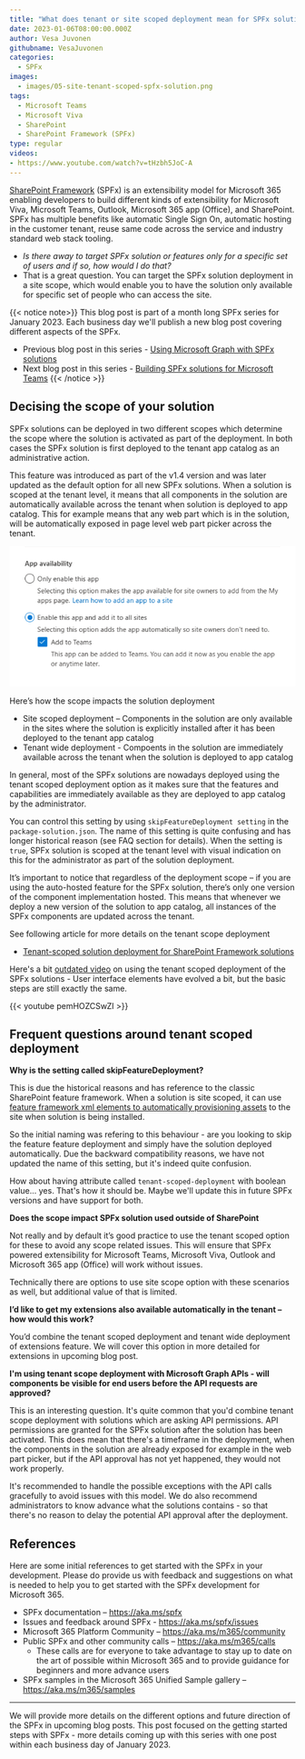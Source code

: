 ```yaml
---
title: "What does tenant or site scoped deployment mean for SPFx solutions?"
date: 2023-01-06T08:00:00.000Z
author: Vesa Juvonen
githubname: VesaJuvonen
categories:
  - SPFx
images:
  - images/05-site-tenant-scoped-spfx-solution.png
tags:
  - Microsoft Teams
  - Microsoft Viva  
  - SharePoint
  - SharePoint Framework (SPFx)
type: regular
videos:
- https://www.youtube.com/watch?v=tHzbh5JoC-A
---
```


[SharePoint Framework](https://aka.ms/spfx) (SPFx) is an extensibility model for Microsoft 365 enabling developers to build different kinds of extensibility for Microsoft Viva, Microsoft Teams, Outlook, Microsoft 365 app (Office), and SharePoint. SPFx has multiple benefits like automatic Single Sign On, automatic hosting in the customer tenant, reuse same code across the service and industry standard web stack tooling.

-	*Is there away to target SPFx solution or features only for a specific set of users and if so, how would I do that?*
-	That is a great question. You can target the SPFx solution deployment in a site scope, which would enable you to have the solution only available for specific set of people who can access the site.

{{< notice note>}}
This blog post is part of a month long SPFx series for January 2023. Each business day we'll publish a new blog post covering different aspects of the SPFx.

* Previous blog post in this series - [Using Microsoft Graph with SPFx solutions](https://pnp.github.io/blog/post/spfx-04-using-microsoft-graph-in-spfx-solutions/)
* Next blog post in this series - [Building SPFx solutions for Microsoft Teams](https://pnp.github.io/blog/post/spfx-06-spfx-for-teams/)
{{< /notice >}}




## Decising the scope of your solution

SPFx solutions can be deployed in two different scopes which determine the scope where the solution is activated as part of the deployment. In both cases the SPFx solution is first deployed to the tenant app catalog as an administrative action.

This feature was introduced as part of the v1.4 version and was later updated as the default option for all new SPFx solutions. When a solution is scoped at the tenant level, it means that all components in the solution are automatically available across the tenant when solution is deployed to app catalog. This for example means that any web part which is in the solution, will be automatically exposed in page level web part picker across the tenant.

![Deployment options in app catalog](images/solution-scope.png)

Here’s how the scope impacts the solution deployment

-	Site scoped deployment – Components in the solution are only available in the sites where the solution is explicitly installed after it has been deployed to the tenant app catalog
-	Tenant wide deployment - Compoents in the solution are immediately available across the tenant when the solution is deployed to app catalog

In general, most of the SPFx solutions are nowadays deployed using the tenant scoped deployment option as it makes sure that the features and capabilities are immediately available as they are deployed to app catalog by the administrator. 

You can control this setting by using `skipFeatureDeployment setting` in the `package-solution.json`. The name of this setting is quite confusing and has longer historical reason (see FAQ section for details). When the setting is `true`, SPFx solution is scoped at the tenant level with visual indication on this for the administrator as part of the solution deployment.

It’s important to notice that regardless of the deployment scope – if you are using the auto-hosted feature for the SPFx solution, there’s only one version of the component implementation hosted. This means that whenever we deploy a new version of the solution to app catalog, all instances of the SPFx components are updated across the tenant.


See following article for more details on the tenant scope deployment

- [Tenant-scoped solution deployment for SharePoint Framework solutions](https://learn.microsoft.com/en-us/sharepoint/dev/spfx/tenant-scoped-deployment)

Here's a bit [outdated video](https://www.youtube.com/watch?v=pemHOZCSwZI) on using the tenant scoped deployment of the SPFx solutions - User interface elements have evolved a bit, but the basic steps are still exactly the same.

{{< youtube pemHOZCSwZI >}}

## Frequent questions around tenant scoped deployment

**Why is the setting called skipFeatureDeployment?** 

This is due the historical reasons and has reference to the classic SharePoint feature framework. When a solution is site scoped, it can use [feature framework xml elements to automatically provisioning assets](https://learn.microsoft.com/en-us/sharepoint/dev/spfx/web-parts/get-started/provision-sp-assets-from-package) to the site when solution is being installed. 

So the initial naming was refering to this behaviour - are you looking to skip the feature feature deployment and simply have the solution deployed automatically. Due the backward compatibility reasons, we have not updated the name of this setting, but it's indeed quite confusion.

How about having attribute called `tenant-scoped-deployment` with boolean value... yes. That's how it should be. Maybe we'll update this in future SPFx versions and have support for both.


**Does the scope impact SPFx solution used outside of SharePoint** 

Not really and by default it’s good practice to use the tenant scoped option for these to avoid any scope related issues. This will ensure that SPFx powered extensibility for Microsoft Teams, Microsoft Viva, Outlook and Microsoft 365 app (Office) will work without issues. 

Technically there are options to use site scope option with these scenarios as well, but additional value of that is limited.

**I’d like to get my extensions also available automatically in the tenant – how would this work?** 

You’d combine the tenant scoped deployment and tenant wide deployment of extensions feature. We will cover this option in more detailed for extensions in upcoming blog post. 

**I'm using tenant scope deployment with Microsoft Graph APIs - will components be visible for end users before the API requests are approved?** 

This is an interesting question. It's quite common that you'd combine tenant scope deployment with solutions which are asking API permissions. API permissions are granted for the SPFx solution after the solution has been activated. This does mean that there's a timeframe in the deployment, when the components in the solution are already exposed for example in the web part picker, but if the API approval has not yet happened, they would not work properly.

It's recommended to handle the possible exceptions with the API calls gracefully to avoid issues with this model. We do also recommend administrators to know advance what the solutions contains - so that there's no reason to delay the potential API approval after the deployment.


## References

Here are some initial references to get started with the SPFx in your development. Please do provide us with feedback and suggestions on what is needed to help you to get started with the SPFx development for Microsoft 365.

-	SPFx documentation – https://aka.ms/spfx
-	Issues and feedback around SPFx - https://aka.ms/spfx/issues
-	Microsoft 365 Platform Community – https://aka.ms/m365/community
-	Public SPFx and other community calls – https://aka.ms/m365/calls 
    - These calls are for everyone to take advantage to stay up to date on the art of possible within Microsoft 365 and to provide guidance for beginners and more advance users
-	SPFx samples in the Microsoft 365 Unified Sample gallery – https://aka.ms/m365/samples

- - -

We will provide more details on the different options and future direction of the SPFx in upcoming blog posts. This post focused on the getting started steps with SPFx - more details coming up with this series with one post within each business day of January 2023.

